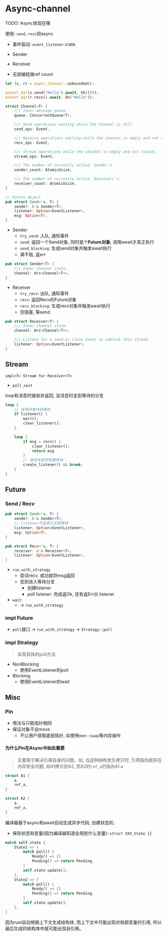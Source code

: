 # Async-channel

TODO: Async体现在哪


使用: `send`, `recv`但async

- 事件驱动: `event_listener` crate
- Sender
- Receiver

- 无锁编程做ref count


```rust
let (s, r) = async_channel::unbounded();

assert_eq!(s.send("Hello").await, Ok(()));
assert_eq!(r.recv().await, Ok("Hello"));
```

```rust
struct Channel<T> {
    /// Inner message queue.
    queue: ConcurrentQueue<T>,

    /// Send operations waiting while the channel is full.
    send_ops: Event,

    /// Receive operations waiting while the channel is empty and not closed.
    recv_ops: Event,

    /// Stream operations while the channel is empty and not closed.
    stream_ops: Event,

    /// The number of currently active `Sender`s.
    sender_count: AtomicUsize,

    /// The number of currently active `Receivers`s.
    receiver_count: AtomicUsize,
}
```


```rust
// Future object
pub struct Send<'a, T> {
    sender: &'a Sender<T>,
    listener: Option<EventListener>,
    msg: Option<T>,
}
```

- Sender
    * `try_send`: 入队, 通知事件
    * `send`: 返回一个Send对象, 同时是个**Future对象**, 调用await才真正执行
    * `send_blocking`: 生成send对象并触发await执行
    * 满不阻, 返err

```rust
pub struct Sender<T> {
    /// Inner channel state.
    channel: Arc<Channel<T>>,
}
```

- Receiver
    * `try_recv`: 出队, 通知事件
    * `recv`: 返回Recv的Future对象
    * `recv_blocking`: 生成recv对象并触发await执行
    * 空阻塞, 等send

```rust
pub struct Receiver<T> {
    /// Inner channel state.
    channel: Arc<Channel<T>>,

    /// Listens for a send or close event to unblock this stream.
    listener: Option<EventListener>,
}
```


## Stream

`impl<T> Stream for Receiver<T>`

- `poll_next`

loop有消息时接收并返回, 没消息时走到等待的分支

```rust
loop {
    // 有等待事件则等待
    if listener() {
        wait();
        clear_listener();
    }

    loop {
        if msg = recv() {
            clear_listener();
            return msg
        }
        // 接收失败则创建等待
        create_listener() && break;
    }
}
```



## Future

### Send / Recv

```rust
pub struct Send<'a, T> {
    sender: &'a Sender<T>,
    // listener为空表示无需等待
    listener: Option<EventListener>,
    msg: Option<T>,
}

pub struct Recv<'a, T> {
    receiver: &'a Receiver<T>,
    listener: Option<EventListener>,
}
```

- `run_with_strategy`
    * 尝试recv, 成功就将msg返回
    * 否则进入等待分支
        + 创建listener
        + poll listener: 完成返Ok, 还有返Err(l) listener
- `wait`
    * -> `run_with_strategy`

### impl Future

- `poll`接口 -> `run_with_strategy` -> `Strategy::poll`


### impl Strategy

> 实现具体的poll方法

- NonBlocking
    * 使用EventListener的poll
- Blocking
    * 使用EventListener的wait


## Misc

### Pin

- 用法与只能指针相同
- 保证对象不会move
    * 不让用户获取底层指针, 如使用`mem::swap`等内存操作

#### 为什么Pin在Async中如此重要

> 主要用于解决引用自身的问题。如, 当这种结构发生拷贝时, 引用指向就存在内存安全问题, 如A1拷贝到A2, 而A2的`ref_a`仍指向A1.a

```rust
struct A1 {
    a,
    ref_a,
}

struct A2 {
    a,
    ref_a,
}
```

编译器基于async和await自动生成异步代码, 创建状态机:

- 保存状态和变量(因为编译器知道会用到什么变量): `struct XXX_State {}`

```rust
match self.state {
    State1 => {
        match poll() {
            Ready() => {}
            Pending() => return Pending,
        }
        self.state.update();
    },
    State2 => {
        match poll() {
            Ready() => {}
            Pending() => return Pending,
        }
        self.state.update();
    },
}
```

因为rust自动根据上下文生成结构体, 而上下文中可能出现对局部变量的引用, 所以最后生成的结构体中就可能出现自引用。 



